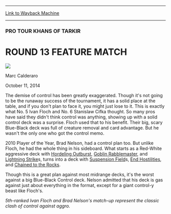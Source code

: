 
---
[Link to Wayback Machine](https://web.archive.org/web/20141014101510/http://magic.wizards.com/en/events/coverage/ptktk/round-13-feature-match-2014-10-11)

[_metadata_:description]:- "The demise of control has been greatly exaggerated. Though it's not going to be the runaway success of the tournament, it has a solid place at the table, and if you don't plan to face it, you might just lose to it. This is exactly what No. 5 Ivan Floch and No. 6 Stanislaw Cifka thought. So many pros have said they didn't think control was anything, showing up with a solid control deck was a surprise. Floch used that to his benefit. Their big, scary Blue-Black deck was full of creature removal and card advantage. But he wasn't the only one who got the control memo."
[_metadata_:generator]:- "Drupal 7 (http://drupal.org)"
[_metadata_:node]:- "286926"
[_metadata_:publish_date]:- "2014-10-11"
[_metadata_:source]:- "div-main"
[_metadata_:title]:- "ROUND 13 FEATURE MATCH"
[_metadata_:wayback_capture_timestamp]:- "2014-10-14 10:15:10"
[_metadata_:wayback_raw_url]:- "https://web.archive.org/web/20141014101510id_/http://magic.wizards.com/en/events/coverage/ptktk/round-13-feature-match-2014-10-11"
[_metadata_:wayback_url]:- "http://magic.wizards.com/en/events/coverage/ptktk/round-13-feature-match-2014-10-11"
---





### PRO TOUR KHANS OF TARKIR


ROUND 13 FEATURE MATCH
======================



![](https://media.magic.wizards.com/styles/auth_small/public/images/person/calderaro.jpg)

Marc Calderaro




October 11, 2014
 










The demise of control has been greatly exaggerated. Though it's not going to be the runaway success of the tournament, it has a solid place at the table, and if you don't plan to face it, you might just lose to it. This is exactly what No. 5 Ivan Floch and No. 6 Stanislaw Cifka thought. So many pros have said they didn't think control was anything, showing up with a solid control deck was a surprise. Floch used that to his benefit. Their big, scary Blue-Black deck was full of creature removal and card advantage. But he wasn't the only one who got the control memo.



 2010 Player of the Year, Brad Nelson, had a control plan too. But unlike Floch, he had the whole thing in his sideboard. What starts as a Red-White aggressive deck with [Hordeling Outburst](http://gatherer.wizards.com/Pages/Card/Details.aspx?name=Hordeling+Outburst), [Goblin Rabblemaster](http://gatherer.wizards.com/Pages/Card/Details.aspx?name=Goblin+Rabblemaster), and [Lightning Strike](http://gatherer.wizards.com/Pages/Card/Details.aspx?name=Lightning+Strike)s, turns into a deck with [Suspension Field](http://gatherer.wizards.com/Pages/Card/Details.aspx?name=Suspension+Field)s, [End Hostilities](http://gatherer.wizards.com/Pages/Card/Details.aspx?name=End+Hostilities), and [Chained to the Rocks](http://gatherer.wizards.com/Pages/Card/Details.aspx?name=Chained+to+the+Rocks).



Though this is a great plan against most midrange decks, it's the worst against a big Blue-Black Control deck. Nelson admitted that his deck is gas against just about everything in the format, except for a giant control-y beast like Floch's.




*5th-ranked Ivan Floch and Brad Nelson's match-up represent the classic clash of control against aggro.*




  






 
 




  







